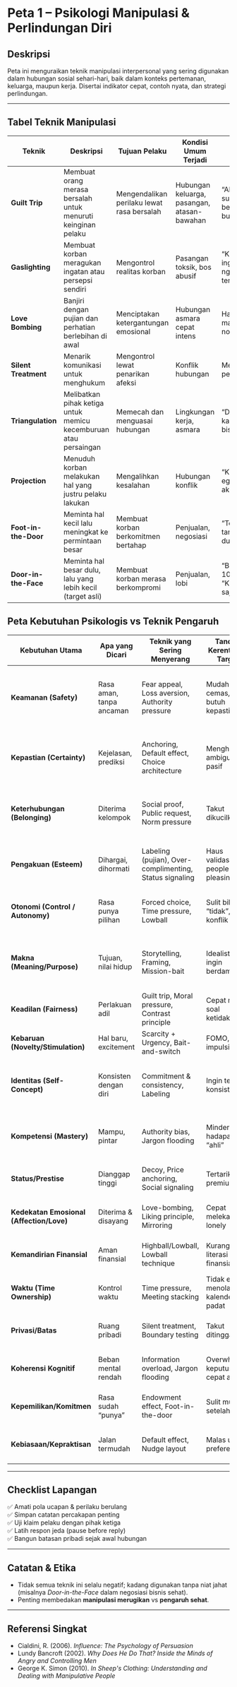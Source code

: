 # Peta 1 – Psikologi Manipulasi & Perlindungan Diri

## Deskripsi
Peta ini menguraikan teknik manipulasi interpersonal yang sering digunakan dalam hubungan sosial sehari-hari, baik dalam konteks pertemanan, keluarga, maupun kerja. Disertai indikator cepat, contoh nyata, dan strategi perlindungan.

---

## Tabel Teknik Manipulasi

| **Teknik**        | **Deskripsi** | **Tujuan Pelaku** | **Kondisi Umum Terjadi** | **Indikator Cepat** | **Pelaku Tipikal** | **Korban Tipikal** | **Contoh Singkat** | **Counter-Strategy** | **Level Bahaya** |
|-------------------|---------------|-------------------|--------------------------|---------------------|--------------------|--------------------|--------------------|----------------------|------------------|
| **Guilt Trip** | Membuat orang merasa bersalah untuk menuruti keinginan pelaku | Mengendalikan perilaku lewat rasa bersalah | Hubungan keluarga, pasangan, atasan-bawahan | “Aku kan sudah berkorban buat kamu…” | Manipulator emosional | Empatik berlebih | Orang tua berkata, “Kalau kamu pergi, mama sendirian…” | Evaluasi fakta, validasi perasaan ke pihak netral | 🔴 Tinggi |
| **Gaslighting** | Membuat korban meragukan ingatan atau persepsi sendiri | Mengontrol realitas korban | Pasangan toksik, bos abusif | “Kamu salah ingat, itu nggak pernah terjadi” | Narsistik, abusif | Rentan cemas | Pasangan menyangkal kejadian meski ada bukti | Catat fakta, simpan bukti | 🔴 Tinggi |
| **Love Bombing** | Banjiri dengan pujian dan perhatian berlebihan di awal | Menciptakan ketergantungan emosional | Hubungan asmara cepat intens | Hadiah, pesan manis nonstop | Narsistik, penipu asmara | Butuh validasi | Seseorang mengaku “kamu cinta sejati saya” dalam 1 minggu | Lihat konsistensi perilaku jangka panjang | 🟠 Sedang |
| **Silent Treatment** | Menarik komunikasi untuk menghukum | Mengontrol lewat penarikan afeksi | Konflik hubungan | Mengabaikan pesan/telepon | Pasif-agresif | Trauma penolakan | Pasangan diam berhari-hari tanpa penjelasan | Tetap tenang, nyatakan batasan | 🟠 Sedang |
| **Triangulation** | Melibatkan pihak ketiga untuk memicu kecemburuan atau persaingan | Memecah dan menguasai hubungan | Lingkungan kerja, asmara | “Dia bilang kamu nggak bisa…” | Narsistik, toksik | Tidak percaya diri | Bos membandingkan karyawan untuk memicu rivalitas | Konfrontasi langsung ke sumber | 🔴 Tinggi |
| **Projection** | Menuduh korban melakukan hal yang justru pelaku lakukan | Mengalihkan kesalahan | Hubungan konflik | “Kamu yang egois, bukan aku” | Manipulator defensif | Mudah merasa bersalah | Penipu menuduh korban berbohong | Minta bukti spesifik | 🟠 Sedang |
| **Foot-in-the-Door** | Meminta hal kecil lalu meningkat ke permintaan besar | Membuat korban berkomitmen bertahap | Penjualan, negosiasi | “Tolong tanda tangan ini dulu…” | Negosiator licik | Suka membantu | Teman minta pinjam sedikit, lalu bertambah besar | Sadari pola eskalasi permintaan | 🟢 Rendah–Sedang |
| **Door-in-the-Face** | Meminta hal besar dulu, lalu yang lebih kecil (target asli) | Membuat korban merasa berkompromi | Penjualan, lobi | “Bisa pinjam 10 juta?” → “Kalau 2 juta saja?” | Penjual, lobi politik | Ingin terlihat adil | Penjual awalnya menawarkan harga sangat tinggi | Kenali target permintaan asli | 🟢 Rendah |



## Peta Kebutuhan Psikologis vs Teknik Pengaruh

| **Kebutuhan Utama**                      | **Apa yang Dicari**      | **Teknik yang Sering Menyerang**                        | **Tanda / Kerentanan Target**       | **Counter-Strategy (Perisai)**                                | **Penguatan Sehat (Alternatif)**                          | **Pelaku Tipikal**        | **Red Flags**                                           |
| ---------------------------------------- | ------------------------ | ------------------------------------------------------- | ----------------------------------- | ------------------------------------------------------------- | --------------------------------------------------------- | ------------------------- | ------------------------------------------------------- |
| **Keamanan (Safety)**                    | Rasa aman, tanpa ancaman | Fear appeal, Loss aversion, Authority pressure          | Mudah cemas, butuh kepastian        | Grounding + minta data; tunda keputusan; minta second opinion | Rencana risiko realistis; dana darurat; batas waktu wajar | Dominan/otoritas          | Mengancam konsekuensi ekstrem, “harus sekarang”         |
| **Kepastian (Certainty)**                | Kejelasan, prediksi      | Anchoring, Default effect, Choice architecture          | Menghindari ambiguitas, pasif       | Tanyakan opsi & asumsi; bandingkan baseline independen        | Checklist keputusan; SOP pribadi                          | Perancang sistem/UX       | “Default aktif tanpa info jelas”, angka pembuka agresif |
| **Keterhubungan (Belonging)**            | Diterima kelompok        | Social proof, Public request, Norm pressure             | Takut dikucilkan                    | Ucapkan “butuh waktu pikir”; dukungan 1–2 orang netral        | Bangun jejaring alternatif; komunitas beragam             | Penggerak massa/komunitas | “Semua orang sudah ikut”, permintaan di depan umum      |
| **Pengakuan (Esteem)**                   | Dihargai, dihormati      | Labeling (pujian), Over-complimenting, Status signaling | Haus validasi, people-pleasing      | Cek motif setelah pujian; tolak sopan & spesifik              | Validasi diri berbasis proses/kemajuan                    | Pemasar relasional        | Pujian manis → langsung ada permintaan                  |
| **Otonomi (Control / Autonomy)**         | Rasa punya pilihan       | Forced choice, Time pressure, Lowball                   | Sulit bilang “tidak”, takut konflik | Tambah opsi sendiri; “Saya putuskan besok”                    | Latih skrip boundaries; hak untuk menunda                 | Negosiator taktis         | Hanya 2 opsi ekstrem, timer mendadak                    |
| **Makna (Meaning/Purpose)**              | Tujuan, nilai hidup      | Storytelling, Framing, Mission-bait                     | Idealistik, ingin berdampak         | Tanyakan metrik dampak; bedakan cerita vs bukti               | Tujuan pribadi terukur; catat hasil nyata                 | Komunikator naratif       | Narasi heroik tanpa data, “takdir/kewajiban”            |
| **Keadilan (Fairness)**                  | Perlakuan adil           | Guilt trip, Moral pressure, Contrast principle          | Cepat marah soal ketidakadilan      | Reframe ke fakta; pisahkan isu dari orang                     | Aturan main tertulis; eskalasi formal                     | Manipulator moral         | Menuduh egois saat menolak, framing hitam-putih         |
| **Kebaruan (Novelty/Stimulation)**       | Hal baru, excitement     | Scarcity + Urgency, Bait-and-switch                     | FOMO, impulsif                      | “Pause 24 jam”; cek alternatif                                | Aturan belanja 24 jam; wishlist                           | Pemasar agresif           | Countdown, stok “hampir habis” terus                    |
| **Identitas (Self-Concept)**             | Konsisten dengan diri    | Commitment & consistency, Labeling                      | Ingin terlihat konsisten            | Izinkan diri berubah pikiran; “komitmen saya bersyarat”       | Review identitas berkala; jurnal nilai                    | Strategis relasional      | Mengungkit citra diri untuk menekan keputusan           |
| **Kompetensi (Mastery)**                 | Mampu, pintar            | Authority bias, Jargon flooding                         | Minder di hadapan “ahli”            | Minta bahasa awam; minta referensi                            | Belajar dasar topik; mentor netral                        | Figur ahli/senior         | Jargon berlebihan, “percaya saja, saya ahli”            |
| **Status/Prestise**                      | Dianggap tinggi          | Decoy, Price anchoring, Social signaling                | Tertarik label premium              | Bandingkan value obyektif; tes buta merek                     | Ukur manfaat, bukan brand                                 | Pemasar premium           | Paket “middle” sengaja menonjolkan “pro”                |
| **Kedekatan Emosional (Affection/Love)** | Diterima & disayang      | Love-bombing, Liking principle, Mirroring               | Cepat melekat, lonely               | Periksa konsistensi perilaku > kata                           | Ritme kenalan pelan; batas fisik/privasi                  | Manipulator relasional    | Intensitas cepat, klaim “jodoh” dini                    |
| **Kemandirian Finansial**                | Aman finansial           | Highball/Lowball, Lowball technique                     | Kurang literasi finansial           | Hitung TCO; kontrak tertulis; baca kecil                      | Edukasi keuangan dasar; spreadsheet                       | Sales agresif             | “Biaya tambahan” setelah setuju                         |
| **Waktu (Time Ownership)**               | Kontrol waktu            | Time pressure, Meeting stacking                         | Tidak enak menolak, kalender padat  | “No meeting day”; minta agenda & durasi                       | Blok waktu fokus; batas respon                            | Manajer pushy             | Undangan tanpa agenda, mendadak                         |
| **Privasi/Batas**                        | Ruang pribadi            | Silent treatment, Boundary testing                      | Takut ditinggal                     | Ulangi batas; konsekuensi jelas                               | Aturan komunikasi; log interaksi                          | Agresif pasif             | Hilang kontak saat tak dituruti                         |
| **Koherensi Kognitif**                   | Beban mental rendah      | Information overload, Jargon flooding                   | Overwhelm, keputusan cepat asal     | Minta ringkas 3 poin; tulis pro-kontra                        | Kerangka keputusan 1 halaman                              | Presenter “cerdas”        | Slide kebanyakan, tak mau diringkas                     |
| **Kepemilikan/Komitmen**                 | Rasa sudah “punya”       | Endowment effect, Foot-in-the-door                      | Sulit mundur setelah mulai          | Ingat sunk cost; evaluasi ulang netral                        | Keputusan bertahap dengan exit point                      | Negosiator bertahap       | “Sudah capek sejauh ini, sayang dong”                   |
| **Kebiasaan/Kepraktisan**                | Jalan termudah           | Default effect, Nudge layout                            | Malas ubah preferensi               | Audit default rutin; opt-in sadar                             | Otomasi sehat (bukan jebakan)                             | Perancang sistem          | Opsi default menyulitkan opt-out                        |


---

## Checklist Lapangan
✅ Amati pola ucapan & perilaku berulang  
✅ Simpan catatan percakapan penting  
✅ Uji klaim pelaku dengan pihak ketiga  
✅ Latih respon jeda (pause before reply)  
✅ Bangun batasan pribadi sejak awal hubungan  

---

## Catatan & Etika
- Tidak semua teknik ini selalu negatif; kadang digunakan tanpa niat jahat (misalnya *Door-in-the-Face* dalam negosiasi bisnis sehat).  
- Penting membedakan **manipulasi merugikan** vs **pengaruh sehat**.  

---

## Referensi Singkat
- Cialdini, R. (2006). *Influence: The Psychology of Persuasion*  
- Lundy Bancroft (2002). *Why Does He Do That? Inside the Minds of Angry and Controlling Men*  
- George K. Simon (2010). *In Sheep's Clothing: Understanding and Dealing with Manipulative People*  
